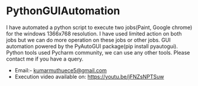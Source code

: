 # PythonGUIAutomation
 I have automated a python script to execute two jobs(Paint, Google chrome) for the windows 1366x768 resolution. I have used limited action on both jobs but we can do more operation on these jobs or other jobs. GUI automation powered by the PyAutoGUI package(pip install pyautogui). Python tools used Pycharm community, we can use any other tools. Please contact me if you have a query.  
 
* Email:- kumarmuthuece5@gmail.com
* Execution video available on: https://youtu.be/jFNZsNPTSuw
